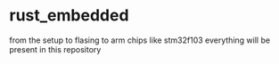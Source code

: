 # rust_embedded
from the setup to flasing to arm chips like stm32f103 everything will be present in this repository
